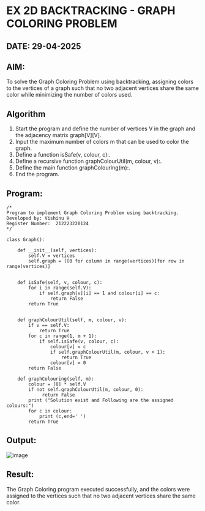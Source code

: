 # EX 2D BACKTRACKING - GRAPH COLORING PROBLEM
## DATE: 29-04-2025
## AIM:
To solve the Graph Coloring Problem using backtracking, assigning colors to the vertices of a graph such that no two adjacent vertices share the same color while minimizing the number of colors used.



## Algorithm
1. Start the program and define the number of vertices V in the graph and the adjacency matrix graph[V][V].
2. Input the maximum number of colors m that can be used to color the graph.
3. Define a function isSafe(v, colour, c):.
4. Define a recursive function graphColourUtil(m, colour, v):.
5. Define the main function graphColouring(m):.
6. End the program.  

## Program:
```
/*
Program to implement Graph Coloring Problem using backtracking.
Developed by: Vishinu H
Register Number:  212223220124
*/

class Graph():
 
    def __init__(self, vertices):
        self.V = vertices
        self.graph = [[0 for column in range(vertices)]for row in range(vertices)]
 
  
    def isSafe(self, v, colour, c):
        for i in range(self.V):
            if self.graph[v][i] == 1 and colour[i] == c:
                return False
        return True
     
    
    def graphColourUtil(self, m, colour, v):
        if v == self.V:
            return True
        for c in range(1, m + 1):
            if self.isSafe(v, colour, c):
                colour[v] = c
                if self.graphColourUtil(m, colour, v + 1):
                    return True
                colour[v] = 0
        return False
 
    def graphColouring(self, m):
        colour = [0] * self.V
        if not self.graphColourUtil(m, colour, 0):
             return False
        print ("Solution exist and Following are the assigned colours:")
        for c in colour:
            print (c,end=' ')
        return True

```

## Output:
![image](https://github.com/user-attachments/assets/48dcb752-89e9-42f4-aa66-81423e27df4b)



## Result:
The Graph Coloring program executed successfully, and the colors were assigned to the vertices such that no two adjacent vertices share the same color.
